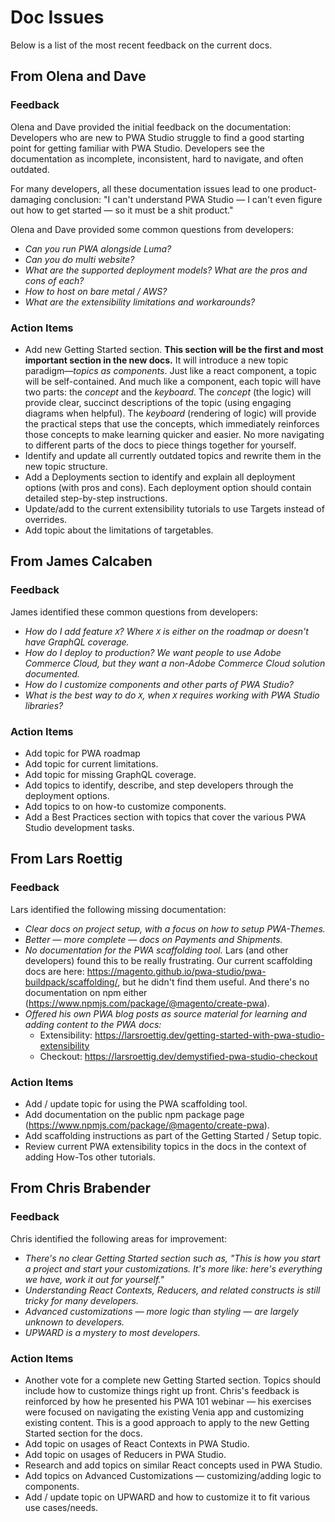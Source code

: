 
# Doc Issues

Below is a list of the most recent feedback on the current docs.

## From Olena and Dave

<DiscoverBlock width="100%" slots="heading, text"/>

### Feedback

Olena and Dave provided the initial feedback on the documentation: Developers who are new to PWA Studio struggle to find a good starting point for getting familiar with PWA Studio.
Developers see the documentation as incomplete, inconsistent, hard to navigate, and often outdated.

For many developers, all these documentation issues lead to one product-damaging conclusion: "I can't understand PWA Studio — I can't even figure out how to get started — so it must be a shit product."

Olena and Dave provided some common questions from developers:

- *Can you run PWA alongside Luma?*
- *Can you do multi website?*
- *What are the supported deployment models? What are the pros and cons of each?*
- *How to host on bare metal / AWS?*
- *What are the extensibility limitations and workarounds?*

### Action Items

- Add new Getting Started section.
  **This section will be the first and most important section in the new docs.** It will introduce a new topic paradigm—*topics as components*. Just like a react component, a topic will be self-contained. And much like a component, each topic will have two parts: the *concept* and the *keyboard*. The *concept* (the logic) will provide clear, succinct descriptions of the topic (using engaging diagrams when helpful). The *keyboard* (rendering of logic) will provide the practical steps that use the concepts, which immediately reinforces those concepts to make learning quicker and easier. No more navigating to different parts of the docs to piece things together for yourself.
- Identify and update all currently outdated topics and rewrite them in the new topic structure.
- Add a Deployments section to identify and explain all deployment options (with pros and cons). Each deployment option should contain detailed step-by-step instructions.
- Update/add to the current extensibility tutorials to use Targets instead of overrides.
- Add topic about the limitations of targetables.

## From James Calcaben

<DiscoverBlock width="100%" slots="heading, text"/>

### Feedback

 James identified these common questions from developers:

- *How do I add feature `X`? Where `X` is either on the roadmap or doesn't have GraphQL coverage.*
- *How do I deploy to production? We want people to use Adobe Commerce Cloud, but they want a non-Adobe Commerce Cloud solution documented.*
- *How do I customize components and other parts of PWA Studio?*
- *What is the best way to do `X`, when `X` requires working with PWA Studio libraries?*

### Action Items

- Add topic for PWA roadmap
- Add topic for current limitations.
- Add topic for missing GraphQL coverage.
- Add topics to identify, describe, and step developers through the deployment options.
- Add topics to on how-to customize components.
- Add a Best Practices section with topics that cover the various PWA Studio development tasks.

## From Lars Roettig

<DiscoverBlock width="100%" slots="heading, text"/>

### Feedback

 Lars identified the following missing documentation:

- *Clear docs on project setup, with a focus on how to setup PWA-Themes.*
- *Better — more complete — docs on Payments and Shipments.*
- *No documentation for the PWA scaffolding tool.*
  Lars (and other developers) found this to be really frustrating. Our current scaffolding docs are here: https://magento.github.io/pwa-studio/pwa-buildpack/scaffolding/, but he didn't find them useful. And there's no documentation on npm either (https://www.npmjs.com/package/@magento/create-pwa).
- *Offered his own PWA blog posts as source material for learning and adding content to the PWA docs:*
  - Extensibility: https://larsroettig.dev/getting-started-with-pwa-studio-extensibility
  - Checkout: https://larsroettig.dev/demystified-pwa-studio-checkout

### Action Items

- Add / update topic for using the PWA scaffolding tool.
- Add documentation on the public npm package page (https://www.npmjs.com/package/@magento/create-pwa).
- Add scaffolding instructions as part of the Getting Started / Setup topic.
- Review current PWA extensibility topics in the docs in the context of adding How-Tos other tutorials.

## From Chris Brabender

<DiscoverBlock width="100%" slots="heading, text"/>

### Feedback

 Chris identified the following areas for improvement:

- *There's no clear Getting Started section such as, "This is how you start a project and start your customizations. It's more like: here's everything we have, work it out for yourself."*
- *Understanding React Contexts, Reducers, and related constructs is still tricky for many developers.*
- *Advanced customizations — more logic than styling — are largely unknown to developers.*
- *UPWARD is a mystery to most developers.*

### Action Items

- Another vote for a complete new Getting Started section.
  Topics should include how to customize things right up front. Chris's feedback is reinforced by how he presented his PWA 101 webinar — his exercises were focused on navigating the existing Venia app and customizing existing content. This is a good approach to apply to the new Getting Started section for the docs.
- Add topic on usages of React Contexts in PWA Studio.
- Add topic on usages of Reducers in PWA Studio.
- Research and add topics on similar React concepts used in PWA Studio.
- Add topics on Advanced Customizations — customizing/adding logic to components.
- Add / update topic on UPWARD and how to customize it to fit various use cases/needs.
